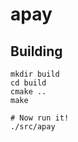 # apay

## Building

    mkdir build
    cd build
    cmake ..
    make
    
    # Now run it!
    ./src/apay
